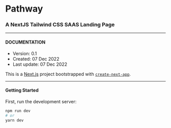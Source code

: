 # Pathway
### A NextJS Tailwind CSS SAAS Landing Page

--- 

#### DOCUMENTATION
* Version: 0.1
* Created: 07 Dec 2022
* Last update: 07 Dec 2022


This is a [Next.js](https://nextjs.org/) project bootstrapped with [`create-next-app`](https://github.com/vercel/next.js/tree/canary/packages/create-next-app).

---
#### Getting Started

First, run the development server:

```bash
npm run dev
# or
yarn dev
```

